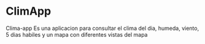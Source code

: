 # ClimApp
Clima-app
Es una aplicacion para consultar el clima del dia, humeda, viento, 5 dias habiles y un mapa con diferentes vistas del mapa

